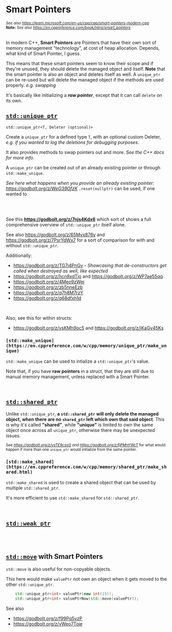 # Smart Pointers

<sub>_See also <a target="_blank">https://learn.microsoft.com/en-us/cpp/cpp/smart-pointers-modern-cpp</a>_</sub><br>
<sub>**Note:** _See also <a target="_blank">https://en.cppreference.com/book/intro/smart_pointers</a>_</sub>
<br><br>

In modern C++, **Smart Pointers** are Pointers that have their own sort of memory management "technology", at cost of heap allocation. Depends, what kind of Smart Pointer, I guess.

This means that these smart pointers seem to know their scope and if they're unused, they should delete the managed object and itself.
**Note** that the smart pointer is also an object and deletes itself as well. A ``unique_ptr`` can be re-used but will delete the managed object if the methods are used properly. _e.g. swapping_

It's basically like initializing a _**raw pointer**_, except that it can call ``delete`` on its own.


## **[``std::unique_ptr``](https://en.cppreference.com/w/cpp/memory/unique_ptr.html)**

``std::unique_ptr<T, Deleter (optional)>``

Create a ``unique_ptr`` for a defined type ``T``, with an optional custom Deleter, _e.g. if you wanted to log the deletions for debugging purposes_.

It also provides methods to swap pointers out and more. _See the C++ docs for more info._

A ``unique_ptr`` can be created out of an already existing pointer or through ``std::make_unique``.

_See here what happens when you provide an already existing pointer: https://godbolt.org/z/WeG39GfzK_ ``.reset(nullptr)`` can be used, if one wanted to 

<br>
<br>

See this **<a>https://godbolt.org/z/7njs4Kdx6</a>** which sort of shows a full comprehensive overview of ``std::unique_ptr`` itself alone.

See also https://godbolt.org/z/65Mvx876v and https://godbolt.org/z/7PsrYdWx7 for a sort of comparison for with and without ``std::unique_ptr``.


Additionally:

* https://godbolt.org/z/TG7j4PnGv - _Showcasing that de-constructors get called when destroyed as well, like expected_
* https://godbolt.org/z/hcn8xdTjo and https://godbolt.org/z/WP7ae55qq
* https://godbolt.org/z/4Meo9zWej
* https://godbolt.org/z/zb5nneEzb
* https://godbolt.org/z/q7h8M7rzY
* https://godbolt.org/z/q68dfxh1d

<br>

Also, see this for within structs:

* https://godbolt.org/z/vsKMh9oc5 and https://godbolt.org/z/jKaGv45Ks


### **``[std::make_unique](https://en.cppreference.com/w/cpp/memory/unique_ptr/make_unique)``**

``std::make_unique`` can be used to intialize a ``std::unique_ptr``'s value.

Note that, if you have **raw pointers** in a struct, that they are still due to manual memory management, unless replaced with a Smart Pointer.


<br>

## **[``std::shared_ptr``](https://en.cppreference.com/w/cpp/memory/shared_ptr.html)**

Unlike ``std::unique_ptr``, **a ``std::shared_ptr`` will only delete the managed object, when there are no ``shared_ptr`` left which own that said object**.
This is why it's called **"shared"**, while **"unique"** is limited to own the same object once across all ``unique_ptr``, otherwise there may be unexpected issues.

<sub>See _https://godbolt.org/z/vsTE9cssG and https://godbolt.org/z/fjPMnYWcT_ for what would happen if more than one ``unique_ptr`` would initialize from the same pointer.</sub>




### **``[std::make_shared](https://en.cppreference.com/w/cpp/memory/shared_ptr/make_shared.html)``**

``std::make_shared`` is used to create a shared object that can be used by multiple ``std::shared_ptr``.

It's more efficient to use ``std::make_shared`` for ``std::shared_ptr``.


<br>

## **[``std::weak_ptr``](https://en.cppreference.com/w/cpp/memory/weak_ptr.html)**


<br><br>

## **[``std::move``](https://en.cppreference.com/w/cpp/utility/move.html)** with Smart Pointers

``std::move`` is also useful for non-copyable objects.

This here would make ``valuePtr`` not own an object when it gets moved to the other ``std::unique_ptr``.

```cpp
    std::unique_ptr<int> valuePtr(new int(15));
    std::unique_ptr<int> valuePtrNow(std::move(valuePtr));
```


See also
* https://godbolt.org/z/f99Pq5vzP
* https://godbolt.org/z/vWeo7Toje
